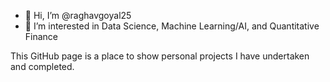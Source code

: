 - 👋 Hi, I’m @raghavgoyal25
- 👀 I’m interested in Data Science, Machine Learning/AI, and Quantitative Finance

This GitHub page is a place to show personal projects I have undertaken and completed.
